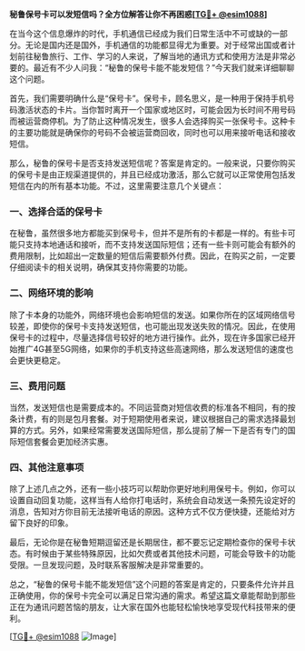 **秘鲁保号卡可以发短信吗？全方位解答让你不再困惑[[TG💪+ @esim1088](https://t.me/s/esim1088)]**

在当今这个信息爆炸的时代，手机通信已经成为我们日常生活中不可或缺的一部分。无论是国内还是国外，手机通信的功能都显得尤为重要。对于经常出国或者计划前往秘鲁旅行、工作、学习的人来说，了解当地的通讯方式和使用方法是非常必要的。最近有不少人问我：“秘鲁的保号卡能不能发短信？”今天我们就来详细聊聊这个问题。

首先，我们需要明确什么是“保号卡”。保号卡，顾名思义，是一种用于保持手机号码激活状态的卡片。当你暂时离开一个国家或地区时，可能会因为长时间不用号码而被运营商停机。为了防止这种情况发生，很多人会选择购买一张保号卡。这种卡的主要功能就是确保你的号码不会被运营商回收，同时也可以用来接听电话和接收短信。

那么，秘鲁的保号卡是否支持发送短信呢？答案是肯定的。一般来说，只要你购买的保号卡是由正规渠道提供的，并且已经成功激活，那么它就可以正常使用包括发短信在内的所有基本功能。不过，这里需要注意几个关键点：

### 一、选择合适的保号卡

在秘鲁，虽然很多地方都能买到保号卡，但并不是所有的卡都是一样的。有些卡可能只支持本地通话和接听，而不支持发送国际短信；还有一些卡则可能会有额外的费用限制，比如超出一定数量的短信后需要额外付费。因此，在购买之前，一定要仔细阅读卡的相关说明，确保其支持你需要的功能。

### 二、网络环境的影响

除了卡本身的功能外，网络环境也会影响短信的发送。如果你所在的区域网络信号较差，即使你的保号卡支持发送短信，也可能出现发送失败的情况。因此，在使用保号卡的过程中，尽量选择信号较好的地方进行操作。此外，现在许多国家已经开始推广4G甚至5G网络，如果你的手机支持这些高速网络，那么发送短信的速度也会更快更稳定。

### 三、费用问题

当然，发送短信也是需要成本的。不同运营商对短信收费的标准各不相同，有的按条计费，有的则是包月套餐。对于短期使用者来说，建议根据自己的需求选择最划算的方式。另外，如果经常需要发送国际短信，那么提前了解一下是否有专门的国际短信套餐会更加经济实惠。

### 四、其他注意事项

除了上述几点之外，还有一些小技巧可以帮助你更好地利用保号卡。例如，你可以设置自动回复功能，这样当有人给你打电话时，系统会自动发送一条预先设定好的消息，告知对方你目前无法接听电话的原因。这种方式不仅方便快捷，还能给对方留下良好的印象。

最后，无论你是在秘鲁短期逗留还是长期居住，都不要忘记定期检查你的保号卡状态。有时候由于某些特殊原因，比如欠费或者其他技术问题，可能会导致卡的功能受限。一旦发现问题，及时联系客服解决是非常重要的。

总之，“秘鲁的保号卡能不能发短信”这个问题的答案是肯定的，只要条件允许并且正确使用，你的保号卡完全可以满足日常沟通的需求。希望这篇文章能帮助到那些正在为通讯问题苦恼的朋友，让大家在国外也能轻松愉快地享受现代科技带来的便利。

[[TG💪+ @esim1088](https://t.me/s/esim1088) ![Image](https://i.postimg.cc/4NQfJmqS/Snipaste-2025-05-13-00-14-12.png)]